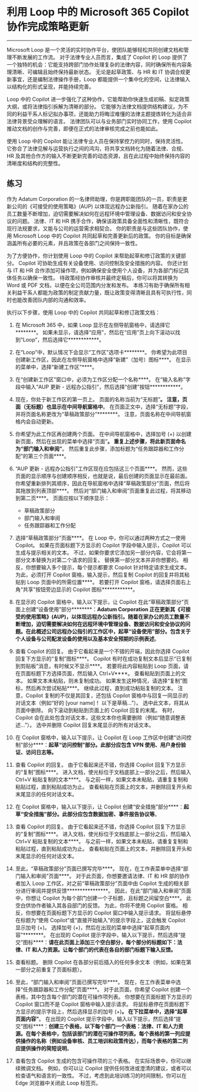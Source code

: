 # 利用 Loop 中的 Microsoft 365 Copilot 协作完成策略更新
---
Microsoft Loop 是一个灵活的实时协作平台，使团队能够轻松共同创建文档和管理不断发展的工作流。 对于法律专业人员而言，集成了 Copilot 的 Loop 提供了一个独特的机会：它能支持跨部门协作处理复杂的法律内容，同时确保所有内容条理清晰、可编辑且始终保持最新状态。 无论是起草政策、与 HR 和 IT 协调合规更新事宜，还是编制法律操作手册，Loop 都能提供一个集中化的空间，让法律输入以结构化的形式呈现，并能持续完善。

Loop 中的 Copilot 进一步强化了这种协作，它能帮助你快速生成初稿、拟定政策大纲，或将法律指引拆解为清晰的部分。 它能够为法律文档提供结构建议，为不同的利益干系人标记拟办事项，还能助力将晦涩难懂的法律主题提炼转化为适合非法律背景受众理解的语言。 法律团队可以与业务部门实时协同工作，使用 Copilot 推动文档的创作与完善，即便在正式的法律审核完成之前也能如此。

使用 Loop 中的 Copilot 能让法律专业人员在保持掌控力的同时，保持灵活性。 它弥合了法律见解与运营执行之间的鸿沟，将共享文档转化为随着法律、合规、HR 及其他合作方的输入不断更新完善的动态资源，且在此过程中始终保持内容的清晰度和结构的完整性。

## 练习

作为 Adatum Corporation 的一名律师助理，你是跨职能团队的一员，职责是更新公司的《可接受的使用策略》(AUP) 以体现远程办公新指引。 随着在家办公的员工数量不断增加，迫切需要解决如何在远程环境中管理设备、数据访问和安全协议的问题。 法律、IT 和 HR 携手合作，确保该政策具备全面性和清晰性，既符合现行法规要求，又能与公司的运营需求相契合。 你的职责是与这些团队协作，使用 Microsoft Loop 中的 Copilot 共同起草和完善更新后的政策。 你的目标是确保涵盖所有必要的元素，并且政策在各部门之间保持一致性。

为了方便协作，你计划使用 Loop 中的 Copilot 来帮助起草和修订政策的关键部分。 Copilot 可协助生成有关设备使用、访问控制及安全措施的内容。 你还计划与 IT 和 HR 合作添加可操作项，例如确保安全使用个人设备，并为各部门标记具体任务以确保一致性。 待政策经协作审核并最终定稿后，你可以将其转换为 Word 或 PDF 文档，以便在全公司范围内分发和发布。 本练习有助于确保所有相关利益干系人都能为政策的制定贡献力量，既让政策变得清晰且具有可执行性，同时也能改善团队内部的沟通和效率。

执行以下步骤，使用 Loop 中的 Copilot 共同起草和修订政策文档：

1. 在 Microsoft 365 中，如果 Loop 显示在左侧导航窗格中，请选择它********。 如果未显示，请选择“应用”，然后在“应用”页上向下滚动以找到“Loop”，然后选择它************。
1. 在“Loop”中，默认情况下会显示“工作区”选项卡********。 你希望为此项目创建新工作区，因此在左侧导航窗格中选择“新建”（加号）图标****。 在显示的菜单中，选择“新建工作区”****。
1. 在“创建新工作区”窗口中，必须为工作区分配一个名称****。 在“输入名称”字段中输入“AUP 更新 - 远程办公指引”，然后选择“创建”按钮************。
1. 现在，你处于新工作区的第一页上。 页面的名称当前为“无标题”****。 注意，页面（无标题）也显示在中间导航窗格中****。 在页面正文中，选择“无标题”字段，并将页面名称更改为“草稿政策部分”********。 注意，页面名称在中间导航窗格内会自动更新。
1. 你希望为此工作区再创建两个页面。 在中间导航窗格中，选择加号 (+) 以创建新页面，然后在出现的菜单中选择“页面”****。 重复上述步骤，将此新页面命名为“部门输入和审阅”****。 然后重复此步骤，添加标题为“任务跟踪器和工作分配”的第三个页面****。 
1. “AUP 更新 - 远程办公指引”工作区现在应包括这三个页面****。 然而，这些页面的显示顺序与创建顺序相反，也就是说，最后创建的页面显示在最前面。 你希望重新排列其顺序，因此在导航窗格中选择“草稿政策部分”页面，然后将其拖放到列表顶部****。 然后对“部门输入和审阅”页面重复此过程，将其移动到第二页****。 页面应按以下顺序显示： 
   - 草稿政策部分 
   - 部门输入和审阅
   - 任务跟踪器和工作分配

1. 选择“草稿政策部分”页面****。 在 Loop 中，你可以通过两种方式之一使用 Copilot。 如果在页面标题下方显示的 Copilot 字段中输入提示，Copilot 可以生成与提示相关的文本。 不过，如果你要求它添加另一部分内容，它会将第一部分文本替换为对第二个请求的回复。 替换第一部分文本并非你想要的。 相反，你想要输入多个提示，每个提示都要求 Copilot 针对特定请求生成文本。 为此，必须打开 Copilot 窗格，输入提示，然后复制 Copilot 的回复并将其粘贴到 Loop 页面中的所需位置****。 若要打开 Copilot 窗格，请选择页面右上角“共享”按钮旁边显示的 Copilot 图标************。
1. 在显示的 Copilot 窗格中，输入以下提示，让 Copilot 在此“草稿政策部分”页面上创建“设备使用”部分********：**Adatum Corporation 正在更新其《可接受的使用策略》(AUP)，以体现远程办公新指引。随着在家办公的员工数量不断增加，迫切需要解决如何在远程环境中管理设备、数据访问和安全协议的问题。在此概述公司远程办公指引的工作区中，起草“设备使用”部分。包含关于个人设备与公司配发设备的使用以及基本安全预期的示例表述**。
1. 查看 Copilot 的回复。 由于它看起来是一个不错的开端，因此你选择 Copilot 回复下方显示的“复制”图标****。 Copilot 有时在成功复制文本后显示“已复制到剪贴板”消息，有时候又不显示****。 若要将此内容粘贴到 Loop 页面，请在页面标题下方选择页面，然后输入 Ctrl+V****。 查看粘贴到页面上的文本。 如果文本未粘贴，则未复制成功。 如果发生这种情况，请选择“复制”图标，然后再次尝试粘贴****。 继续此过程，直到成功粘贴复制的文本。  注意，Copilot 复制的不仅是其回复，还包括 Copilot 窗格中与回复一同显示的对话文本（例如“好的 [your name]！ 以下是草稿…”）。 选中此文本，将其从页面中删除。 向下滚动到粘贴到页面上的 Copilot 回复的末尾。 有时，Copilot 会在此处包含对话文本，这些文本你也需要删除（例如“随意调整表述…”）。 选中并删除 Copilot 回复末尾显示的所有对话文本。 
1. 在 Copilot 窗格中，输入以下提示，让 Copilot 在 Loop 工作区中创建“访问控制”部分****：**起草“访问控制”部分。此部分应包含 VPN 使用、用户身份验证、访问日志等。**
1. 查看 Copilot 的回复。 由于它看起来还不错，你选择 Copilot 回复下方显示的“复制”图标****。 进入文档，使光标位于文档底部上一部分之后，然后输入 Ctrl+V 粘贴复制的文本****。 与之前一样，如果文本未粘贴，请重复复制和粘贴过程，直到粘贴成功为止。 查看粘贴在页面上的文本，并删除回复开头和末尾显示的任何对话文本。
1. 在 Copilot 窗格中，输入以下提示，让 Copilot 创建“安全措施”部分****：**起草“安全措施”部分。此部分应包含数据加密、事件报告协议等**。
1. 查看 Copilot 的回复。 由于它看起来还不错，你选择 Copilot 回复下方显示的“复制”图标****。 进入文档，使光标位于文档底部上一部分之后，然后输入 Ctrl+V 粘贴复制的文本****。 与之前一样，如果文本未粘贴，请重复复制和粘贴过程，直到粘贴成功为止。 查看粘贴在页面上的文本，并删除回复开头和末尾显示的任何对话文本。
1. 至此，“草稿政策部分”页面已撰写完毕****。 现在，在工作表菜单中选择“部门输入和审阅”页面****。 对于此页面，你想要邀请法律、IT 和 HR 部的协作者加入 Loop 工作区，对之前“草稿政策部分”页面中由 Copilot 生成的相关部分进行审阅并提供反馈****************。 因此，在此“部门输入和审阅”页面中，你想让 Copilot 为每个部门创建一个子标题，且标题之间留空白****。 此空白供协作者输入其各自部门的反馈。 为此，你将不使用 Copilot 窗格。 相反，你想要在页面标题下方显示的 Copilot 窗口中输入提示请求。 将鼠标悬停在标题为“使用 Copilot”或“直接开始输入”的提示字段上，这会触发 Copilot 显示加号 (+)。 选择加号 (+)，然后在出现的菜单中选择“起草页面内容”********。 在出现的 Copilot 提示字段中，输入以下提示，然后选择“提交”图标****：**请在此页面上添加三个空白部分，每个部分的标题如下：法律、IT 和人力资源。让每个部门的代表在各自的部门标题下输入反馈。** 
1. 查看标题。 删除 Copilot 在各部分前后插入的任何多余文本（例如，如果在第一部分之前重复了页面标题）。 
1. 至此，“部门输入和审阅”页面已撰写完毕****。 现在，在工作表菜单中选择“任务跟踪器和工作分配”页面****。 对于此页面，你希望 Copilot 创建一个表格，其中包含每个部门的潜在可操作项列表。  你想要在页面标题下方显示的 Copilot 窗口而不是 Copilot 窗格中输入提示请求。 将鼠标悬停在页面标题下方显示的提示字段上，然后选择显示的加号 (+)****。 在下拉菜单中，选择“起草页面内容”****。 在出现的 Copilot 提示字段中，输入以下提示，然后选择“提交”图标****：**创建三个表格，以下每个部门一个表格：法律、IT 和人力资源。在每个表格中，包括该部门的潜在可操作项列表。每个表格的第一列应提供操作的名称（例如设备审核、员工培训和政策传达），而每个表格的第二列应提供操作的简短说明**。  
1. 查看包含 Copilot 生成的包含可操作项的三个表格。 在实际场景中，你可以继续微调文档。 例如，你可以让 Copilot 提供任何改进或澄清的建议，或者可以检查语气和语言的一致性。 不过，考虑到此培训练习的时间限制，你可以在 Edge 浏览器中关闭此 Loop 标签页。
